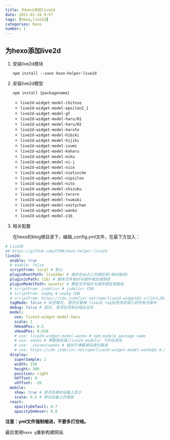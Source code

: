 ```yaml
---
title: 为hexo添加live2d
date: 2021-01-18 9:57
tags: [hexo,live2d]
categories: hexo
number: 1
---
```


## 为hexo添加live2d

1. 安装live2d模块

   `npm install --save hexo-helper-live2d`

2. 安装live2d模型

   `npm install {packagename}`

   - `live2d-widget-model-chitose`
   - `live2d-widget-model-epsilon2_1`
   - `live2d-widget-model-gf`
   - `live2d-widget-model-haru/01`
   - `live2d-widget-model-haru/02`
   - `live2d-widget-model-haruto`
   - `live2d-widget-model-hibiki`
   - `live2d-widget-model-hijiki`
   - `live2d-widget-model-izumi`
   - `live2d-widget-model-koharu`
   - `live2d-widget-model-miku`
   - `live2d-widget-model-ni-j`
   - `live2d-widget-model-nico`
   - `live2d-widget-model-nietzsche`
   - `live2d-widget-model-nipsilon`
   - `live2d-widget-model-nito`
   - `live2d-widget-model-shizuku`
   - `live2d-widget-model-tororo`
   - `live2d-widget-model-tsumiki`
   - `live2d-widget-model-unitychan`
   - `live2d-widget-model-wanko`
   - `live2d-widget-model-z16`

3. 相关配置

   在hexo的blog根目录下，编辑_config.yml文件，在最下方加入：

   

```yml
# Live2D
## https://github.com/EYHN/hexo-helper-live2d
live2d:
  enable: true
  # enable: false
  scriptFrom: local # 默认
  pluginRootPath: live2dw/ # 插件在站点上的根目录(相对路径)
  pluginJsPath: lib/ # 脚本文件相对与插件根目录路径
  pluginModelPath: assets/ # 模型文件相对与插件根目录路径
  # scriptFrom: jsdelivr # jsdelivr CDN
  # scriptFrom: unpkg # unpkg CDN
  # scriptFrom: https://cdn.jsdelivr.net/npm/live2d-widget@3.x/lib/L2Dwidget.min.js # 你的自定义 url
  tagMode: false # 标签模式, 是否仅替换 live2d tag标签而非插入到所有页面中
  debug: false # 调试, 是否在控制台输出日志
  model:
    use: live2d-widget-model-haru
    scale: 1
    hHeadPos: 0.5
    vHeadPos: 0.618
    # use: live2d-widget-model-wanko # npm-module package name
    # use: wanko # 博客根目录/live2d_models/ 下的目录名
    # use: ./wives/wanko # 相对于博客根目录的路径
    # use: https://cdn.jsdelivr.net/npm/live2d-widget-model-wanko@1.0.5/assets/wanko.model.json # 你的自定义 url
  display:
    superSample: 2
    width: 150
    height: 300
    position: right
    hOffset: 0
    vOffset: -20
  mobile:
    show: true # 是否在移动设备上显示
    scale: 0.5 # 移动设备上的缩放       
  react:
    opacityDefault: 0.7
    opacityOnHover: 0.8
```

**注意：yml文件强制缩进，不要多打空格。**

最后使用`hexo g`重新构建网站
